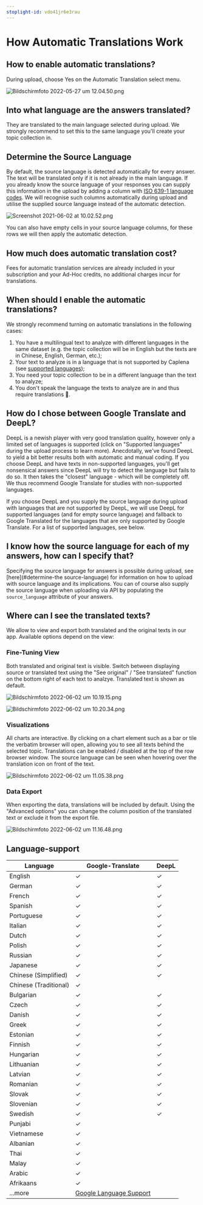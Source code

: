 ```yaml
---
stoplight-id: vdo41jr6e3rau
---
```


# How Automatic Translations Work

## How to enable automatic translations?

During upload, choose Yes on the Automatic Translation select menu.

![Bildschirmfoto 2022-05-27 um 12.04.50.png](https://stoplight.io/api/v1/projects/cHJqOjEyNDcxMw/images/wgjJucn9BUQ)

## Into what language are the answers translated?

They are translated to the main language selected during upload. We strongly recommend to set this to the same language you'll create your topic collection in.

## Determine the Source Language

By default, the source language is detected automatically for every answer. The text will be translated only if it is not already in the main language. If you already know the source language of your responses you can supply this information in the upload by adding a column with [ISO 639-1 language codes](https://en.wikipedia.org/wiki/List_of_ISO\_639-1\_codes). We will recognise such columns automatically during upload and utilise the supplied source language instead of the automatic detection.

![Screenshot 2021-06-02 at 10.02.52.png](https://stoplight.io/api/v1/projects/cHJqOjEyNDcxMw/images/WurMrFuExtU)

You can also have empty cells in your source language columns, for these rows we will then apply the automatic detection.

## How much does automatic translation cost?

Fees for automatic translation services are already included in your subscription and your Ad-Hoc credits, no additional charges incur for translations.

## When should I enable the automatic translations?

We strongly recommend turning on automatic translations in the following cases:

1. You have a multilingual text to analyze with different languages in the same dataset (e.g. the topic collection will be in English but the texts are in Chinese, English, German, etc.);
2. Your text to analyze is in a language that is not supported by Caplena (see [supported languages](https://caplena.com/en/supported-languages/));
3. You need your topic collection to be in a different language than the text to analyze;
4. You don't speak the language the texts to analyze are in and thus require translations 🙂.

## How do I chose between Google Translate and DeepL?

DeepL is a newish player with very good translation quality, however only a limited set of languages is supported (click on "Supported languages" during the upload process to learn more). Anecdotally, we've found DeepL to yield a bit better results both with automatic and manual coding. If you choose DeepL and have texts in non-supported languages, you'll get nonsensical answers since DeepL will try to detect the language but fails to do so. It then takes the "closest" language - which will be completely off. We thus recommend Google Translate for studies with non-supported languages.

If you choose DeepL and you supply the source language during upload with languages that are not supported by DeepL, we will use DeepL for supported languages (and for empty source language) and fallback to Google Translated for the languages that are only supported by Google Translate. For a list of supported languages, see below.

## I know how the source language for each of my answers, how can I specify that?

Specifying the source language for answers is possible during upload, see [here](#determine-the source-language) for information on how to upload with source language and its implications. You can of course also supply the source language when uploading via API by populating the `source_language` attribute of your answers.

## Where can I see the translated texts?

We allow to view and export both translated and the original texts in our app. Available options depend on the view:

### Fine-Tuning View

Both translated and original text is visible. Switch between displaying source or translated text using the "See original" / "See translated" function on the bottom right of each text to analzye. Translated text is shown as default.

![Bildschirmfoto 2022-06-02 um 10.19.15.png](https://stoplight.io/api/v1/projects/cHJqOjEyNDcxMw/images/OpwsyWRyg1w)

![Bildschirmfoto 2022-06-02 um 10.20.34.png](https://stoplight.io/api/v1/projects/cHJqOjEyNDcxMw/images/xrAX6JO6pPk)


### Visualizations

All charts are interactive. By clicking on a chart element such as a bar or tile the verbatim browser will open, allowing you to see all texts behind the selected topic. Translations can be enabled / disabled at the top of the row browser window. The source language can be seen when hovering over the translation icon on front of the text.

![Bildschirmfoto 2022-06-02 um 11.05.38.png](https://stoplight.io/api/v1/projects/cHJqOjEyNDcxMw/images/SBF5iOsdxVA)

### Data Export

When exporting the data, translations will be included by default. Using the "Advanced options" you can change the column position of the translated text or exclude it from the export file.

![Bildschirmfoto 2022-06-02 um 11.16.48.png](https://stoplight.io/api/v1/projects/cHJqOjEyNDcxMw/images/fpyzxNInwko)

## Language-support

Language | Google-Translate | DeepL
---------|----------|---------
 English | ✓ | ✓
 German  | ✓ | ✓
 French  | ✓ | ✓
 Spanish  | ✓ | ✓
 Portuguese  | ✓ | ✓
 Italian  | ✓ | ✓
 Dutch  | ✓ | ✓
 Polish  | ✓ | ✓
 Russian  | ✓ | ✓
 Japanese  | ✓ | ✓
 Chinese (Simplified)  | ✓ | ✓
 Chinese (Traditional)  | ✓ | 
 Bulgarian  | ✓ | ✓
 Czech  | ✓ | ✓
 Danish  | ✓ | ✓
 Greek  | ✓ | ✓
 Estonian  | ✓ | ✓
 Finnish  | ✓ | ✓
 Hungarian  | ✓ | ✓
 Lithuanian  | ✓ | ✓
 Latvian  | ✓ | ✓
 Romanian  | ✓ | ✓
 Slovak  | ✓ | ✓
 Slovenian  | ✓ | ✓
 Swedish  | ✓ | ✓
 Punjabi  | ✓ | 
 Vietnamese  | ✓ | 
 Albanian  | ✓ | 
 Thai  | ✓ | 
 Malay  | ✓ | 
 Arabic  | ✓ | 
 Afrikaans  | ✓ | 
 ...more  |[Google Language Support](https://cloud.google.com/translate/docs/languages) | 


